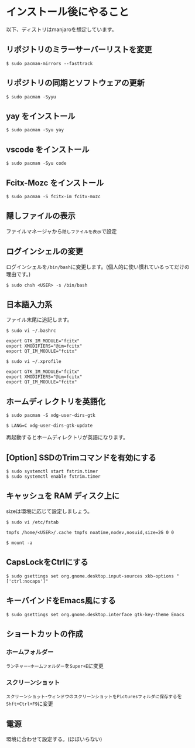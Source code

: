 # インストール後にやること
以下、ディストリはmanjaroを想定しています。
## リポジトリのミラーサーバーリストを変更
```
$ sudo pacman-mirrors --fasttrack
```
## リポジトリの同期とソフトウェアの更新
```
$ sudo pacman -Syyu
```
## yay をインストール
```
$ sudo pacman -Syu yay
```
## vscode をインストール
```
$ sudo pacman -Syu code
```
## Fcitx-Mozc をインストール
```
$ sudo pacman -S fcitx-im fcitx-mozc
```
## 隠しファイルの表示
ファイルマネージャから`隠しファイルを表示`で設定
## ログインシェルの変更
ログインシェルを`/bin/bash`に変更します。(個人的に使い慣れているってだけの理由です。)
```
$ sudo chsh <USER> -s /bin/bash
```
## 日本語入力系
ファイル末尾に追記します。
```
$ sudo vi ~/.bashrc
```
```
export GTK_IM_MODULE="fcitx"
export XMODIFIERS="@im=fcitx"
export QT_IM_MODULE="fcitx"
```
```
$ sudo vi ~/.xprofile
```
```
export GTK_IM_MODULE="fcitx"
export XMODIFIERS="@im=fcitx"
export QT_IM_MODULE="fcitx"
```
## ホームディレクトリを英語化
```
$ sudo pacman -S xdg-user-dirs-gtk
```
```
$ LANG=C xdg-user-dirs-gtk-update
```
再起動するとホームディレクトリが英語になります。
## [Option] SSDのTrimコマンドを有効にする
```
$ sudo systemctl start fstrim.timer
$ sudo systemctl enable fstrim.timer
```
## キャッシュを RAM ディスク上に
sizeは環境に応じて設定しましょう。
```
$ sudo vi /etc/fstab
```
```
tmpfs /home/<USER>/.cache tmpfs noatime,nodev,nosuid,size=2G 0 0
```
```
$ mount -a
```
## CapsLockをCtrlにする
```
$ sudo gsettings set org.gnome.desktop.input-sources xkb-options "['ctrl:nocaps']"
```
## キーバインドをEmacs風にする
```
$ sudo gsettings set org.gnome.desktop.interface gtk-key-theme Emacs
```
## ショートカットの作成
### ホームフォルダー
`ランチャー`-`ホームフォルダー`を`Super+E`に変更
### スクリーンショット
`スクリーンショット`-`ウィンドウのスクリーンショットをPicturesフォルダに保存する`を`Shft+Ctrl+F9`に変更
## 電源
環境に合わせて設定する。(ほぼいらない)
